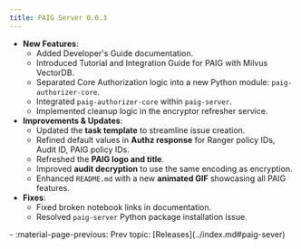 ```yaml
---
title: PAIG Server 0.0.3
---
```


- **New Features**:  
    - Added Developer's Guide documentation.  
    - Introduced Tutorial and Integration Guide for PAIG with Milvus VectorDB.  
    - Separated Core Authorization logic into a new Python module: `paig-authorizer-core`.  
    - Integrated `paig-authorizer-core` within `paig-server`.  
    - Implemented cleanup logic in the encryptor refresher service.
- **Improvements & Updates**:  
    - Updated the **task template** to streamline issue creation.  
    - Refined default values in **Authz response** for Ranger policy IDs, Audit ID, PAIG policy IDs.
    - Refreshed the **PAIG logo and title**.  
    - Improved **audit decryption** to use the same encoding as encryption.  
    - Enhanced `README.md` with a new **animated GIF** showcasing all PAIG features.
- **Fixes**:  
    - Fixed broken notebook links in documentation.  
    - Resolved `paig-server` Python package installation issue.  

<div class="grid cards" markdown>
-  :material-page-previous: Prev topic: [Releases](../index.md#paig-sever)
</div>